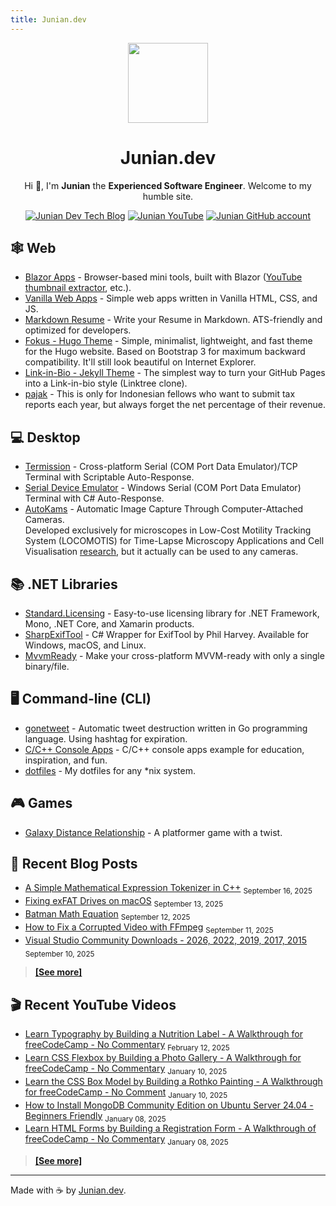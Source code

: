 ```yaml
---
title: Junian.dev
---
```


<div align="center">

<a href="/" alt="Junian.dev Home Page"><img src="https://github.com/junian.png" width="128px" class="color-bg-default border circle"></a>

# Junian.dev

Hi 👋, I'm **Junian** the **Experienced Software Engineer**. Welcome to my humble site.

[![Junian Dev Tech Blog](https://img.shields.io/badge/Tech_Blog-1a73e8?style=for-the-badge&logo=hugo&logoColor=white "Junian Dev Tech Blog")](https://www.junian.dev/blog/)
[![Junian YouTube](https://img.shields.io/youtube/channel/views/UCepvZYlW1tWJ8bu3dWLQh2w?style=for-the-badge&logo=youtube&label=YouTube&labelColor=ff0000&color=555555
 "Junian YouTube Channel")](https://www.youtube.com/@JunianDev)
[![Junian GitHub account](https://img.shields.io/badge/github-%23121011.svg?style=for-the-badge&logo=github&logoColor=white "Junian GitHub Account")](https://github.com/junian)

</div>

<!--
[![Hire Junian on Upwork](https://img.shields.io/badge/UpWork-14a800?style=for-the-badge&logo=upwork&logoColor=white "Hire Junian on Upwork")](https://www.junian.dev/upwork/)


**[Portfolio](./p/)** - **[Resume](./resume/)** - **[About](./about/)**

-->

## 🕸️ Web

- [Blazor Apps](./blazor-apps/) - Browser-based mini tools, built with Blazor ([YouTube thumbnail extractor](./blazor-apps/get-youtube-thumbnail/), etc.).
 - [Vanilla Web Apps](./vanilla-web-apps/) - Simple web apps written in Vanilla HTML, CSS, and JS.
- [Markdown Resume](./markdown-resume/) - Write your Resume in Markdown. ATS-friendly and optimized for developers.
- [Fokus - Hugo Theme](./hugo-fokus/) - Simple, minimalist, lightweight, and fast theme for the Hugo website. Based on Bootstrap 3 for maximum backward compatibility. It'll still look beautiful on Internet Explorer.
- [Link-in-Bio - Jekyll Theme](./jekyll-linkinbio/) - The simplest way to turn your GitHub Pages into a Link-in-bio style (Linktree clone).
- [pajak](./pajak/) - This is only for Indonesian fellows who want to submit tax reports each year, but always forget the net percentage of their revenue.
  
## 💻 Desktop

- [Termission](./termission/) - Cross-platform Serial (COM Port Data Emulator)/TCP Terminal with Scriptable Auto-Response.
- [Serial Device Emulator](./serial-device-emulator/) - Windows Serial (COM Port Data Emulator) Terminal with C# Auto-Response.
- [AutoKams](./AutoKams/) - Automatic Image Capture Through Computer-Attached Cameras.<br />
  Developed exclusively for microscopes in Low-Cost Motility Tracking System (LOCOMOTIS) for Time-Lapse Microscopy Applications and Cell Visualisation [research](https://journals.plos.org/plosone/article?id=10.1371/journal.pone.0103547), but it actually can be used to any cameras.

## 📚 .NET Libraries

- [Standard.Licensing](./Standard.Licensing/) - Easy-to-use licensing library for .NET Framework, Mono, .NET Core, and Xamarin products.
- [SharpExifTool](./SharpExifTool/) - C# Wrapper for ExifTool by Phil Harvey. Available for Windows, macOS, and Linux.
- [MvvmReady](./mvvmready/) - Make your cross-platform MVVM-ready with only a single binary/file.

## 🖥️ Command-line (CLI)

- [gonetweet](./gonetweet/) - Automatic tweet destruction written in Go programming language. Using hashtag for expiration.
- [C/C++ Console Apps](./cpp-console-apps/) - C/C++ console apps example for education, inspiration, and fun.
- [dotfiles](./dotfiles/) - My dotfiles for any *nix system.

## 🎮 Games

- [Galaxy Distance Relationship](./ggj14-gdr/) - A platformer game with a twist.

## 📝 Recent Blog Posts

<!-- blog feed start -->
- [A Simple Mathematical Expression Tokenizer in C++](https://www.junian.net/dev/cpp-math-expression-tokenizer/) <sub>September 16, 2025</sub>
- [Fixing exFAT Drives on macOS](https://www.junian.net/tech/macos-fix-exfat/) <sub>September 13, 2025</sub>
- [Batman Math Equation](https://www.junian.net/tech/batman-math-equation/) <sub>September 12, 2025</sub>
- [How to Fix a Corrupted Video with FFmpeg](https://www.junian.net/tech/ffmpeg-fix-corrupted-video/) <sub>September 11, 2025</sub>
- [Visual Studio Community Downloads - 2026, 2022, 2019, 2017, 2015](https://www.junian.net/dev/visual-studio-community-download-links/) <sub>September 10, 2025</sub>
<!-- blog feed end -->

> [**[See more]**](https://www.junian.net/)

## 🎬 Recent YouTube Videos

<!-- youtube feed start -->
- [Learn Typography by Building a Nutrition Label - A Walkthrough for freeCodeCamp - No Commentary](https://www.youtube.com/watch?v=emt78pRLr3Y) <sub>February 12, 2025</sub>
- [Learn CSS Flexbox by Building a Photo Gallery - A Walkthrough for freeCodeCamp - No Commentary](https://www.youtube.com/watch?v=XRZfAuPShX0) <sub>January 10, 2025</sub>
- [Learn the CSS Box Model by Building a Rothko Painting - A Walkthrough for freeCodeCamp - No Comment](https://www.youtube.com/watch?v=KoAPQniuKP0) <sub>January 10, 2025</sub>
- [How to Install MongoDB Community Edition on Ubuntu Server 24.04 - Beginners Friendly](https://www.youtube.com/watch?v=WUUZcoyBnI0) <sub>January 08, 2025</sub>
- [Learn HTML Forms by Building a Registration Form - A Walkthrough of freeCodeCamp - No Commentary](https://www.youtube.com/watch?v=hAsFqy1dRJM) <sub>January 08, 2025</sub>
<!-- youtube feed end -->

> [**[See more]**](https://www.junian.net/yt/)

---

Made with ☕ by [Junian.dev](https://www.junian.dev).

<!--

**[Ideas](./ideas/)** - **[Uses](./uses/)** - **[Now](./now/)**

-->
